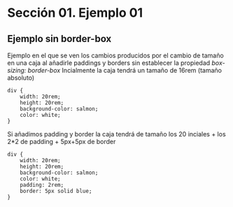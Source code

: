 # Sección 01. Ejemplo 01
## Ejemplo sin border-box
Ejemplo en el que se ven los cambios producidos por el cambio de tamaño en una caja al añadirle paddings y borders sin establecer la propiedad *box-sizing: border-box*
Incialmente la caja tendrá un tamaño de 16rem (tamaño absoluto)
```
div {
    width: 20rem;
    height: 20rem;
    background-color: salmon;
    color: white;
}
```
Si añadimos padding y border la caja tendrá de tamaño los 20 inciales + los 2*2 de padding + 5px+5px de border
```
div {
    width: 20rem;
    height: 20rem;
    background-color: salmon;
    color: white;
    padding: 2rem;
    border: 5px solid blue;
}
```